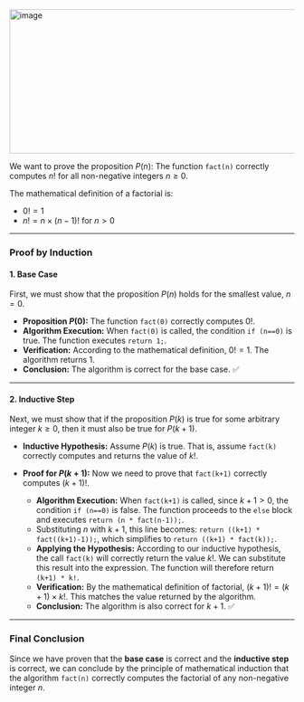 <img width="889" height="255" alt="image" src="https://github.com/user-attachments/assets/5be946d7-d9d2-4b2e-ad59-726fa1ddcccf" />



We want to prove the proposition $P(n)$: The function `fact(n)` correctly computes $n!$ for all non-negative integers $n \ge 0$.

The mathematical definition of a factorial is:
* $0! = 1$
* $n! = n \times (n-1)!$ for $n > 0$

---

### Proof by Induction

#### 1. Base Case

First, we must show that the proposition $P(n)$ holds for the smallest value, $n=0$.
* **Proposition $P(0)$:** The function `fact(0)` correctly computes $0!$.
* **Algorithm Execution:** When `fact(0)` is called, the condition `if (n==0)` is true. The function executes `return 1;`.
* **Verification:** According to the mathematical definition, $0! = 1$. The algorithm returns 1.
* **Conclusion:** The algorithm is correct for the base case. ✅

---

#### 2. Inductive Step

Next, we must show that if the proposition $P(k)$ is true for some arbitrary integer $k \ge 0$, then it must also be true for $P(k+1)$.

* **Inductive Hypothesis:** Assume $P(k)$ is true. That is, assume `fact(k)` correctly computes and returns the value of $k!$.

* **Proof for $P(k+1)$:** Now we need to prove that `fact(k+1)` correctly computes $(k+1)!$.
    * **Algorithm Execution:** When `fact(k+1)` is called, since $k+1 > 0$, the condition `if (n==0)` is false. The function proceeds to the `else` block and executes `return (n * fact(n-1));`.
    * Substituting $n$ with $k+1$, this line becomes: `return ((k+1) * fact((k+1)-1));`, which simplifies to `return ((k+1) * fact(k));`.
    * **Applying the Hypothesis:** According to our inductive hypothesis, the call `fact(k)` will correctly return the value $k!$. We can substitute this result into the expression. The function will therefore return `(k+1) * k!`.
    * **Verification:** By the mathematical definition of factorial, $(k+1)! = (k+1) \times k!$. This matches the value returned by the algorithm.
    * **Conclusion:** The algorithm is also correct for $k+1$. ✅

---

### Final Conclusion

Since we have proven that the **base case** is correct and the **inductive step** is correct, we can conclude by the principle of mathematical induction that the algorithm `fact(n)` correctly computes the factorial of any non-negative integer $n$.
